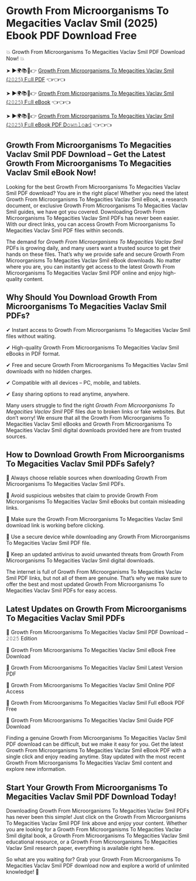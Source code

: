 # Growth From Microorganisms To Megacities Vaclav Smil (2025) Ebook PDF Download Free

💥 Growth From Microorganisms To Megacities Vaclav Smil PDF Download Now! 💥

➤ ►🌍📚📱👉 [Growth From Microorganisms To Megacities Vaclav Smil (𝟸𝟶𝟸𝟻) F𝚞ll PDF](https://getpdf.xyz/growth-from-microorganisms-to-megacities-vaclav-smil) 👈👈👈


➤ ►🌍📚📱👉 [Growth From Microorganisms To Megacities Vaclav Smil (𝟸𝟶𝟸𝟻) F𝚞ll eBook](https://getpdf.xyz/growth-from-microorganisms-to-megacities-vaclav-smil) 👈👈👈


➤ ►🌍📚📱👉 [Growth From Microorganisms To Megacities Vaclav Smil (𝟸𝟶𝟸𝟻) F𝚞ll eBook PDF D𝚘𝚠𝚗𝚕𝚘a𝚍](https://getpdf.xyz/growth-from-microorganisms-to-megacities-vaclav-smil) 👈👈👈


## Growth From Microorganisms To Megacities Vaclav Smil PDF Download – Get the Latest Growth From Microorganisms To Megacities Vaclav Smil eBook Now!

Looking for the best Growth From Microorganisms To Megacities Vaclav Smil PDF download? You are in the right place! Whether you need the latest Growth From Microorganisms To Megacities Vaclav Smil eBook, a research document, or exclusive Growth From Microorganisms To Megacities Vaclav Smil guides, we have got you covered. Downloading Growth From Microorganisms To Megacities Vaclav Smil PDFs has never been easier. With our direct links, you can access Growth From Microorganisms To Megacities Vaclav Smil PDF files within seconds.

The demand for *Growth From Microorganisms To Megacities Vaclav Smil* PDFs is growing daily, and many users want a trusted source to get their hands on these files. That’s why we provide safe and secure Growth From Microorganisms To Megacities Vaclav Smil eBook downloads. No matter where you are, you can instantly get access to the latest Growth From Microorganisms To Megacities Vaclav Smil PDF online and enjoy high-quality content.

## Why Should You Download Growth From Microorganisms To Megacities Vaclav Smil PDFs?

✔ Instant access to Growth From Microorganisms To Megacities Vaclav Smil files without waiting.

✔ High-quality Growth From Microorganisms To Megacities Vaclav Smil eBooks in PDF format.

✔ Free and secure Growth From Microorganisms To Megacities Vaclav Smil downloads with no hidden charges.

✔ Compatible with all devices – PC, mobile, and tablets.

✔ Easy sharing options to read anytime, anywhere.

Many users struggle to find the right *Growth From Microorganisms To Megacities Vaclav Smil* PDF files due to broken links or fake websites. But don’t worry! We ensure that all the Growth From Microorganisms To Megacities Vaclav Smil eBooks and Growth From Microorganisms To Megacities Vaclav Smil digital downloads provided here are from trusted sources.

## How to Download Growth From Microorganisms To Megacities Vaclav Smil PDFs Safely?

📌 Always choose reliable sources when downloading Growth From Microorganisms To Megacities Vaclav Smil PDFs.

📌 Avoid suspicious websites that claim to provide Growth From Microorganisms To Megacities Vaclav Smil eBooks but contain misleading links.

📌 Make sure the Growth From Microorganisms To Megacities Vaclav Smil download link is working before clicking.

📌 Use a secure device while downloading any Growth From Microorganisms To Megacities Vaclav Smil PDF file.

📌 Keep an updated antivirus to avoid unwanted threats from Growth From Microorganisms To Megacities Vaclav Smil digital downloads.

The internet is full of Growth From Microorganisms To Megacities Vaclav Smil PDF links, but not all of them are genuine. That’s why we make sure to offer the best and most updated Growth From Microorganisms To Megacities Vaclav Smil PDFs for easy access.

## Latest Updates on Growth From Microorganisms To Megacities Vaclav Smil PDFs

🔹 Growth From Microorganisms To Megacities Vaclav Smil PDF Download – 𝟸𝟶𝟸𝟻 Edition

🔹 Growth From Microorganisms To Megacities Vaclav Smil eBook Free Download

🔹 Growth From Microorganisms To Megacities Vaclav Smil Latest Version PDF

🔹 Growth From Microorganisms To Megacities Vaclav Smil Online PDF Access

🔹 Growth From Microorganisms To Megacities Vaclav Smil Full eBook PDF Free

🔹 Growth From Microorganisms To Megacities Vaclav Smil Guide PDF Download

Finding a genuine Growth From Microorganisms To Megacities Vaclav Smil PDF download can be difficult, but we make it easy for you. Get the latest Growth From Microorganisms To Megacities Vaclav Smil eBook PDF with a single click and enjoy reading anytime. Stay updated with the most recent Growth From Microorganisms To Megacities Vaclav Smil content and explore new information.

## Start Your Growth From Microorganisms To Megacities Vaclav Smil PDF Download Today!

Downloading Growth From Microorganisms To Megacities Vaclav Smil PDFs has never been this simple! Just click on the Growth From Microorganisms To Megacities Vaclav Smil PDF link above and enjoy your content. Whether you are looking for a Growth From Microorganisms To Megacities Vaclav Smil digital book, a Growth From Microorganisms To Megacities Vaclav Smil educational resource, or a Growth From Microorganisms To Megacities Vaclav Smil research paper, everything is available right here.

So what are you waiting for? Grab your Growth From Microorganisms To Megacities Vaclav Smil PDF download now and explore a world of unlimited knowledge! 🚀